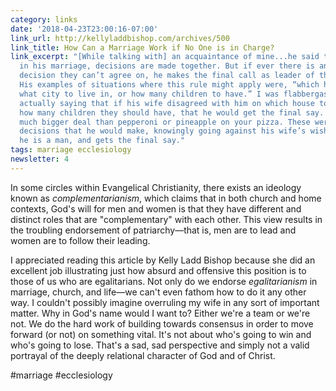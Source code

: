 ```yaml
---
category: links
date: '2018-04-23T23:00:16-07:00'
link_url: http://kellyladdbishop.com/archives/500
link_title: How Can a Marriage Work if No One is in Charge?
link_excerpt: "[While talking with] an acquaintance of mine...he said that, generally,
  in his marriage, decisions are made together. But if ever there is an important
  decision they can’t agree on, he makes the final call as leader of the household.
  His examples of situations where this rule might apply were, “which house to buy,
  what city to live in, or how many children to have.” I was flabbergasted. He was
  actually saying that if his wife disagreed with him on which house to live in or
  how many children they should have, that he would get the final say. This was a
  much bigger deal than pepperoni or pineapple on your pizza. These were life altering
  decisions that he would make, knowingly going against his wife’s wishes, because
  he is a man, and gets the final say."
tags: marriage ecclesiology
newsletter: 4
---
```


In some circles within Evangelical Christianity, there exists an ideology known as _complementarianism_, which claims that in both church and home contexts, God's will for men and women is that they have different and distinct roles that are "complementary" with each other. This view results in the troubling endorsement of patriarchy—that is, men are to lead and women are to follow their leading.

I appreciated reading this article by Kelly Ladd Bishop because she did an excellent job illustrating just how absurd and offensive this position is to those of us who are egalitarians. Not only do we endorse _egalitarianism_ in marriage, church, and life—we can't even fathom how to do it any other way. I couldn't possibly imagine overruling my wife in any sort of important matter. Why in God's name would I want to? Either we're a team or we're not. We do the hard work of building towards consensus in order to move forward (or not) on something vital. It's not about who's going to win and who's going to lose. That's a sad, sad perspective and simply not a valid portrayal of the deeply relational character of God and of Christ.

#marriage #ecclesiology